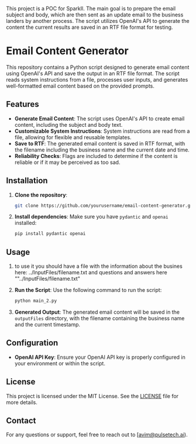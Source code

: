 This project is a POC for SparkIl. The main goal is to prepare the email subject and body, which are then sent as an update email to the business landers by another process. 
The script utilizes OpenAI's API to generate the content
the current results are saved in an RTF file format for testing.



# Email Content Generator

This repository contains a Python script designed to generate email content using OpenAI's API and save the output in an RTF file format. The script reads system instructions from a file, processes user inputs, and generates well-formatted email content based on the provided prompts.

## Features

- **Generate Email Content**: The script uses OpenAI's API to create email content, including the subject and body text.
- **Customizable System Instructions**: System instructions are read from a file, allowing for flexible and reusable templates.
- **Save to RTF**: The generated email content is saved in RTF format, with the filename including the business name and the current date and time.
- **Reliability Checks**: Flags are included to determine if the content is reliable or if it may be perceived as too sad.

## Installation

1. **Clone the repository**:
    ```bash
    git clone https://github.com/yourusername/email-content-generator.git
    ```
2. **Install dependencies**:
    Make sure you have `pydantic` and `openai` installed:
    ```bash
    pip install pydantic openai
    ```

## Usage

1. to use it you should have a file with the information about the busines here: ../InputFiles/filename.txt and questions and answers here ""../InputFiles/filename.txt"

2. **Run the Script**:
    Use the following command to run the script:
    ```bash
    python main_2.py
    ```

3. **Generated Output**:
    The generated email content will be saved in the `outputFiles` directory, with the filename containing the business name and the current timestamp.

## Configuration

- **OpenAI API Key**: Ensure your OpenAI API key is properly configured in your environment or within the script.

## License

This project is licensed under the MIT License. See the [LICENSE](LICENSE) file for more details.



## Contact

For any questions or support, feel free to reach out to [avim@pulsetech.ai).

